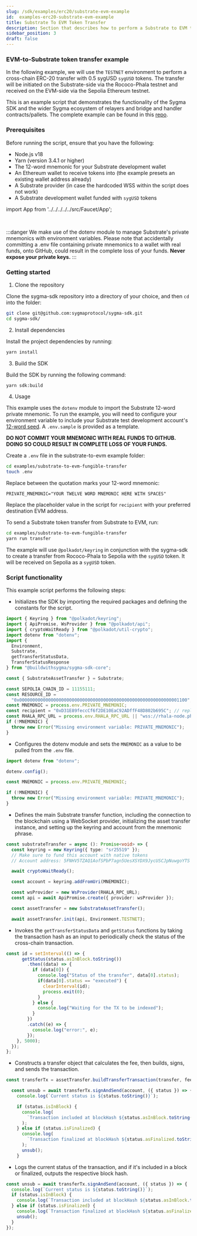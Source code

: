 ```yaml
---
slug: /sdk/examples/erc20/substrate-evm-example
id:  examples-erc20-substrate-evm-example
title: Substrate To EVM Token Transfer
description: Section that describes how to perform a Substrate to EVM token transfer.
sidebar_position: 3
draft: false
---
```


### EVM-to-Substrate token transfer example

In the following example, we will use the `TESTNET` environment to perform a cross-chain ERC-20 transfer with 0.5 sygUSD `sygUSD` tokens. The transfer will be initiated on the Substrate-side via the Rococo-Phala testnet and received on the EVM-side via the Sepolia Ethereum testnet.

This is an example script that demonstrates the functionality of the Sygma SDK and the wider Sygma ecosystem of relayers and bridge and handler contracts/pallets. The complete example can be found in this [repo](https://github.com/sygmaprotocol/sygma-sdk/tree/main/examples/substrate-to-evm-fungible-transfer).

### Prerequisites

Before running the script, ensure that you have the following:

- Node.js v18
- Yarn (version 3.4.1 or higher)
- The 12-word mnemonic for your Substrate development wallet
- An Ethereum wallet to receive tokens into (the example presets an existing wallet address already)
- A Substrate provider (in case the hardcoded WSS within the script does not work)
- A Substrate development wallet funded with `sygUSD` tokens

import App from '../../../../../src/Faucet/App'; 

<App />
<br/>

:::danger
We make use of the dotenv module to manage Substrate's private mnemonics with environment variables. Please note that accidentally committing a .env file containing private mnemonics to a wallet with real funds, onto GitHub, could result in the complete loss of your funds. **Never expose your private keys.**
:::

### Getting started

1. Clone the repository 

Clone the sygma-sdk repository into a directory of your choice, and then `cd` into the folder:

```bash
git clone git@github.com:sygmaprotocol/sygma-sdk.git
cd sygma-sdk/
```

2. Install dependencies
   
Install the project dependencies by running:

```bash
yarn install
```

3. Build the SDK

Build the SDK by running the following command:

```bash
yarn sdk:build
```

4. Usage

This example uses the `dotenv` module to import the Substrate 12-word private mnemonic. To run the example, you will need to configure your environment variable to include your Substrate test development account's [12-word seed](https://support.polkadot.network/support/solutions/articles/65000169731-polkadot-extension-how-can-i-view-my-mnemonic-phrase-). A `.env.sample` is provided as a template.

**DO NOT COMMIT YOUR MNEMONIC WITH REAL FUNDS TO GITHUB. DOING SO COULD RESULT IN COMPLETE LOSS OF YOUR FUNDS.**

Create a `.env` file in the substrate-to-evm example folder:

```bash
cd examples/substrate-to-evm-fungible-transfer
touch .env
```

Replace between the quotation marks your 12-word mnemonic:

`PRIVATE_MNEMONIC="YOUR TWELVE WORD MNEMONIC HERE WITH SPACES"`

Replace the placeholder value in the script for `recipient` with your preferred destination EVM address.
   
To send a Substrate token transfer from Substrate to EVM, run:

```bash
cd examples/substrate-to-evm-fungible-transfer
yarn run transfer
```

The example will use `@polkadot/keyring` in conjunction with the sygma-sdk to create a transfer from Rococo-Phala to Sepolia with the `sygUSD` token. It will be received on Sepolia as a `sygUSD` token.

### Script functionality

This example script performs the following steps:

- Initializes the SDK by importing the required packages and defining the constants for the script.

```ts
import { Keyring } from "@polkadot/keyring";
import { ApiPromise, WsProvider } from "@polkadot/api";
import { cryptoWaitReady } from "@polkadot/util-crypto";
import dotenv from "dotenv";
import {
  Environment,
  Substrate,
  getTransferStatusData,
  TransferStatusResponse
} from "@buildwithsygma/sygma-sdk-core";

const { SubstrateAssetTransfer } = Substrate;

const SEPOLIA_CHAIN_ID = 11155111;
const RESOURCE_ID =
  "0x0000000000000000000000000000000000000000000000000000000000001100"; // this is the resourceID for sygUSD 
const MNEMONIC = process.env.PRIVATE_MNEMONIC;
const recipient = "0xD31E89feccCf6f2DE10EaC92ADffF48D802b695C"; // replace this value for your preferred EVM recipient address 
const RHALA_RPC_URL = process.env.RHALA_RPC_URL || "wss://rhala-node.phala.network/ws"
if (!MNEMONIC) {
  throw new Error("Missing environment variable: PRIVATE_MNEMONIC");
}
```

- Configures the dotenv module and sets the `MNEMONIC` as a value to be pulled from the `.env` file.

```ts
import dotenv from "dotenv";

dotenv.config();

const MNEMONIC = process.env.PRIVATE_MNEMONIC;

if (!MNEMONIC) {
  throw new Error("Missing environment variable: PRIVATE_MNEMONIC");
}
```

- Defines the main Substrate transfer function, including the connection to the blockchain using a WebSocket provider, initializing the asset transfer instance, and setting up the keyring and account from the mnemonic phrase.

```ts
const substrateTransfer = async (): Promise<void> => {
  const keyring = new Keyring({ type: "sr25519" });
  // Make sure to fund this account with native tokens
  // Account address: 5FNHV5TZAQ1AofSPbP7agn5UesXSYDX9JycUSCJpNuwgoYTS

  await cryptoWaitReady();

  const account = keyring.addFromUri(MNEMONIC);

  const wsProvider = new WsProvider(RHALA_RPC_URL);
  const api = await ApiPromise.create({ provider: wsProvider });

  const assetTransfer = new SubstrateAssetTransfer();

  await assetTransfer.init(api, Environment.TESTNET);
```

- Invokes the `getTransferStatusData` and `getStatus` functions by taking the transaction hash as an input to periodically check the status of the cross-chain transaction.

```ts
const id = setInterval(() => {
      getStatus(status.asInBlock.toString())
        .then((data) => {
          if (data[0]) {
            console.log("Status of the transfer", data[0].status);
            if(data[0].status == "executed") {
              clearInterval(id);
              process.exit(0);
            }
          } else {
            console.log("Waiting for the TX to be indexed");
          }
        })
        .catch((e) => {
          console.log("error:", e);
        });
    }, 5000);
  });
};
```

- Constructs a transfer object that calculates the fee, then builds, signs, and sends the transaction.

```ts
const transferTx = assetTransfer.buildTransferTransaction(transfer, fee);

  const unsub = await transferTx.signAndSend(account, ({ status }) => {
    console.log(`Current status is ${status.toString()}`);

    if (status.isInBlock) {
      console.log(
        `Transaction included at blockHash ${status.asInBlock.toString()}`
      );
    } else if (status.isFinalized) {
      console.log(
        `Transaction finalized at blockHash ${status.asFinalized.toString()}`
      );
      unsub();
    }
```

- Logs the current status of the transaction, and if it's included in a block or finalized, outputs the respective block hash.

```ts
const unsub = await transferTx.signAndSend(account, ({ status }) => {
  console.log(`Current status is ${status.toString()}`);
  if (status.isInBlock) {
    console.log(`Transaction included at blockHash ${status.asInBlock.toString()}`);
  } else if (status.isFinalized) {
    console.log(`Transaction finalized at blockHash ${status.asFinalized.toString()}`);
    unsub();
  }
});
```
